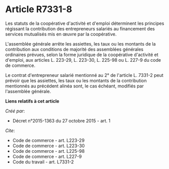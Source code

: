 # Article R7331-8

Les statuts de la coopérative d'activité et d'emploi déterminent les principes régissant la contribution des entrepreneurs
salariés au financement des services mutualisés mis en œuvre par la coopérative. 

L'assemblée générale arrête les assiettes, les taux ou les montants de la contribution aux conditions de majorité des
assemblées générales ordinaires prévues, selon la forme juridique de la coopérative d'activité et d'emploi, aux articles L.
223-29, L. 223-30, L. 225-98 ou L. 227-9 du code de commerce. 

Le contrat d'entrepreneur salarié mentionné au 2° de l'article L. 7331-2 peut prévoir que les assiettes, les taux ou les
montants de la contribution mentionnés au précédent alinéa sont, le cas échéant, modifiés par l'assemblée générale.

**Liens relatifs à cet article**

_Créé par_:

  - Décret n°2015-1363 du 27 octobre 2015 - art. 1

_Cite_:

  - Code de commerce - art. L223-29
  - Code de commerce - art. L223-30
  - Code de commerce - art. L225-98
  - Code de commerce - art. L227-9
  - Code du travail - art. L7331-2
